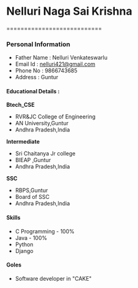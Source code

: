 # Nelluri Naga Sai Krishna
===========================

### Personal Information

- Father Name : Nelluri Venkateswarlu
- Email Id : nelluri421@gmail.com
- Phone No : 9866743685
- Address : Guntur

#### Educational Details :

**Btech_CSE**
- RVR&JC College of Engineering
- AN University,Guntur
- Andhra Pradesh,India

**Intermediate**
- Sri Chaitanya Jr college
- BIEAP ,Guntur
- Andhra Pradesh,India

**SSC**
- RBPS,Guntur
- Board of SSC
- Andhra Pradesh,India

#### Skills
- C Programming - 100%
- Java - 100%
- Python
- Django

#### Goles
- Software developer in "CAKE"

